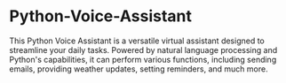 # Python-Voice-Assistant
This Python Voice Assistant is a versatile virtual assistant designed to streamline your daily tasks. Powered by natural language processing and Python's capabilities, it can perform various functions, including sending emails, providing weather updates, setting reminders, and much more.
